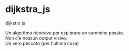 # dijkstra_js
dijkstra js

Un algoritmo ricorsivo per esplorare un cammino pesato.<br>
Non c'è nessun output visivo.<br>
Un vero peccato (per l'ultima cosa)<br>
